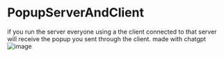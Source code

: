 # PopupServerAndClient
if you run the server everyone using a the client connected to that server will receive the popup you sent through the client. made with chatgpt
![image](https://user-images.githubusercontent.com/62766294/227724365-6b7258cf-4d07-4260-8df3-b5dfb45bc8d3.png)

